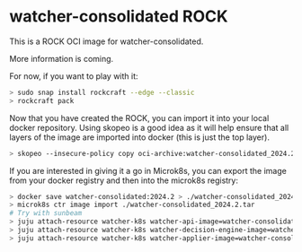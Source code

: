 # watcher-consolidated ROCK

This is a ROCK OCI image for watcher-consolidated.

More information is coming.

For now, if you want to play with it:

```bash
> sudo snap install rockcraft --edge --classic
> rockcraft pack
```

Now that you have created the ROCK, you can import it into
your local docker repository. Using skopeo is a good idea as
it will help ensure that all layers of the image are imported
into docker (this is just the top layer).

```bash
> skopeo --insecure-policy copy oci-archive:watcher-consolidated_2024.2_amd64.rock docker-daemon:watcher-consolidated:2024.2
```

If you are interested in giving it a go in Microk8s, you can
export the image from your docker registry and then into the
microk8s registry:

```bash
> docker save watcher-consolidated:2024.2 > ./watcher-consolidated_2024.2.tar
> microk8s ctr image import ./watcher-consolidated_2024.2.tar
# Try with sunbeam
> juju attach-resource watcher-k8s watcher-api-image=watcher-consolidated:2024.2
> juju attach-resource watcher-k8s watcher-decision-engine-image=watcher-consolidated:2024.2
> juju attach-resource watcher-k8s watcher-applier-image=watcher-consolidated:2024.2
```
